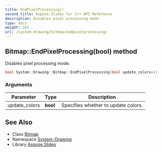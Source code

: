 ```yaml
---
title: EndPixelProcessing()
second_title: Aspose.Slides for C++ API Reference
description: Disables pixel processing mode.
type: docs
weight: 261
url: /system.drawing/bitmap/endpixelprocessing/
---
```

## Bitmap::EndPixelProcessing(bool) method


Disables pixel processing mode.

```cpp
bool System::Drawing::Bitmap::EndPixelProcessing(bool update_colors=1)
```


### Arguments

| Parameter | Type | Description |
| --- | --- | --- |
| update_colors | **bool** | Specifies whether to update colors. |

## See Also

* Class [Bitmap](../)
* Namespace [System::Drawing](../../)
* Library [Aspose.Slides](../../../)